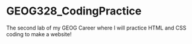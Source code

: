 # GEOG328_CodingPractice
The second lab of my GEOG Career where I will practice HTML and CSS coding to make a website!
